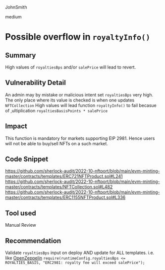 JohnSmith

medium

# Possible overflow in `royaltyInfo()`

## Summary
High values of `royaltiesBps` and/or `salePrice` will lead to revert.
## Vulnerability Detail
An admin may by mistake or malicious intent set `royaltiesBps` very high.
The only place where its value is checked is when one updates `NFTCollection`
High values will lead function `royaltyInfo()`  to fail becasue of ,ultiplication
`royaltiesBasisPoints * salePrice`
## Impact
This function is mandatory for markets supporting EIP 2981.
Hence users will not be able to buy/sell NFTs on a such market.
## Code Snippet
https://github.com/sherlock-audit/2022-10-nftport/blob/main/evm-minting-master/contracts/templates/ERC721NFTProduct.sol#L241
https://github.com/sherlock-audit/2022-10-nftport/blob/main/evm-minting-master/contracts/templates/NFTCollection.sol#L482
https://github.com/sherlock-audit/2022-10-nftport/blob/main/evm-minting-master/contracts/templates/ERC1155NFTProduct.sol#L336
## Tool used

Manual Review

## Recommendation
Validate `royaltiesBps` input on deploy AND update for ALL templates.
i.e. like [OpenZeppelin](https://github.com/OpenZeppelin/openzeppelin-contracts/blob/master/contracts/token/common/ERC2981.sol#L99) 
`require(runtimeConfig.royaltiesBps <= ROYALTIES_BASIS, "ERC2981: royalty fee will exceed salePrice");`
